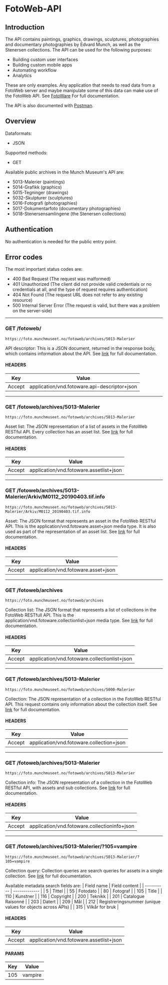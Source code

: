 # FotoWeb-API

## Introduction

The API contains paintings, graphics, drawings, sculptures, photographies and documentary photographies by Edvard Munch, as well as the Stenersen collections. The API can be used for the following purposes:
- Building custom user interfaces
- Building custom mobile apps
- Automating workflow
- Analytics

These are only examples. Any application that needs to read data from a FotoWeb server and maybe manipulate some of this data can make use of the FotoWeb API. See [FotoWare](https://learn.fotoware.com/02_FotoWeb_8.0/Integrating_FotoWeb_with_third-party_systems/001_The_FotoWeb_API) For full documentation.

The API is also documented with [Postman](https://documenter.getpostman.com/view/2789837/S1TPbLh5?version=latest).

## Overview
Dataformats:
- JSON

Supported methods:
- GET

Available public archives in the Munch Museum's API are:
* 5013-Malerier (paintings)
* 5014-Grafikk (graphics)
* 5015-Tegninger (drawings)
* 5032-Skulpturer (sculptures)
* 5016-Fotografi (photographies)
* 5017-Dokumentarfoto (documentary photographies)
* 5018-Stenersensamlingene (the Stenersen collections)

## Authentication
No authentication is needed for the public entry point.

## Error codes
The most important status codes are:
- 400 Bad Request (The request was malformed)
- 401 Unauthorized (The client did not provide valid credentials or no credentials at all, and the type of request requires authentication)
- 404 Not Found (The request URL does not refer to any existing resource)
- 500 Internal Server Error (The request is valid, but there was a problem on the server-side)
---
### GET /fotoweb/
`https://foto.munchmuseet.no/fotoweb/archives/5013-Malerier`

API descriptor: This is a JSON document, returned in the response body, which contains information about the API. See [link](https://learn.fotoware.com/02_FotoWeb_8.0/Integrating_FotoWeb_with_third-party_systems/001_The_FotoWeb_API/04_API_Entry_Points) for full documentation.

#### HEADERS
| Key | Value |
| --- | ----- |
| Accept | application/vnd.fotoware.api-descriptor+json |
---
### GET /fotoweb/archives/5013-Malerier
`https://foto.munchmuseet.no/fotoweb/archives/5013-Malerier`

Asset list: The JSON representation of a list of assets in the FotoWeb RESTful API. Every collection has an asset list. See [link](https://learn.fotoware.com/02_FotoWeb_8.0/Integrating_FotoWeb_with_third-party_systems/001_The_FotoWeb_API/Asset_list_representation) for full documentation.

#### HEADERS
| Key | Value |
| --- | ----- |
| Accept | application/vnd.fotoware.assetlist+json |
---
### GET /fotoweb/archives/5013-Malerier/Arkiv/M0112_20190403.tif.info
`https://foto.munchmuseet.no/fotoweb/archives/5013-Malerier/Arkiv/M0112_20190403.tif.info`

Asset: The JSON format that represents an asset in the FotoWeb RESTful API. This is the application/vnd.fotoware.asset+json media type. It is also used as part of the representation of an asset list. See [link](https://learn.fotoware.com/02_FotoWeb_8.0/Integrating_FotoWeb_with_third-party_systems/001_The_FotoWeb_API/Asset_representation) for full documentation.

#### HEADERS
| Key | Value |
| --- | ----- |
| Accept | application/vnd.fotoware.asset+json |
---
### GET /fotoweb/archives
`https://foto.munchmuseet.no/fotoweb/archives`

Collection list: The JSON format that represents a list of collections in the FotoWeb RESTfull API. This is the application/vnd.fotoware.collectionlist+json media type. See [link](https://learn.fotoware.com/02_FotoWeb_8.0/Integrating_FotoWeb_with_third-party_systems/001_The_FotoWeb_API/Collection_List_representation) for full documentation.

#### HEADERS
| Key | Value |
| --- | ----- |
| Accept | application/vnd.fotoware.collectionlist+json |
---
### GET /fotoweb/archives/5013-Malerier
`https://foto.munchmuseet.no/fotoweb/archives/5000-Malerier`

Collection: The JSON representation of a collection in the FotoWeb RESTful API. This request contains only information about the collection itself. See [link](https://learn.fotoware.com/02_FotoWeb_8.0/Integrating_FotoWeb_with_third-party_systems/001_The_FotoWeb_API/Collection_representation) for full documentation.

#### HEADERS
| Key | Value |
| --- | ----- |
| Accept | application/vnd.fotoware.collection+json |
---
### GET /fotoweb/archives/5013-Malerier
`https://foto.munchmuseet.no/fotoweb/archives/5013-Malerier`

Collection info: The JSON representation of a collection in the FotoWeb RESTful API, with assets and sub collections. See [link](https://learn.fotoware.com/02_FotoWeb_8.0/Integrating_FotoWeb_with_third-party_systems/001_The_FotoWeb_API/Collection_representation) for full documentation.

#### HEADERS
| Key | Value |
| --- | ----- |
| Accept | application/vnd.fotoware.collectioninfo+json |
---
### GET /fotoweb/archives/5013-Malerier/?105=vampire
`https://foto.munchmuseet.no/fotoweb/archives/5013-Malerier/?105=vampire`

Collection query: Collection queries are search queries for assets in a single collection. See [link](https://learn.fotoware.com/02_FotoWeb_8.0/Integrating_FotoWeb_with_third-party_systems/001_The_FotoWeb_API/Collection_Queries) for full documentation.

Available metadata search fields are:
| Field name | Field content |
| ---------- | ------------- |
| 5 | Tittel |
| 55 | Fotodato |
| 80 | Fotograf |
| 105 | Title |
| 110 | Kunstner |
| 116 | Copyright |
| 200 | Teknikk |
| 201 | Catalogue Raisonné |
| 203 | Datert |
| 209 | Mål |
| 212 | Registreringsnummer (unique values for objects across APIs) |
| 315 | Vilkår for bruk |

#### HEADERS
| Key | Value |
| --- | ----- |
| Accept | application/vnd.fotoware.assetlist+json |

#### PARAMS
| Key | Value |
| --- | ----- |
| 105 | vampire |
